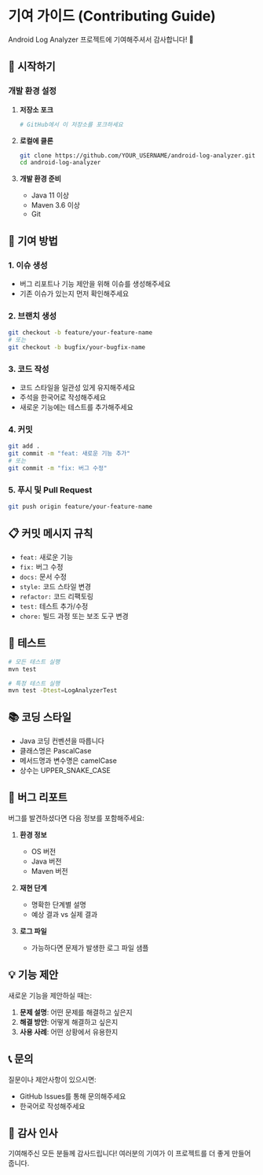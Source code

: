 # 기여 가이드 (Contributing Guide)

Android Log Analyzer 프로젝트에 기여해주셔서 감사합니다! 🎉

## 🚀 시작하기

### 개발 환경 설정

1. **저장소 포크**
   ```bash
   # GitHub에서 이 저장소를 포크하세요
   ```

2. **로컬에 클론**
   ```bash
   git clone https://github.com/YOUR_USERNAME/android-log-analyzer.git
   cd android-log-analyzer
   ```

3. **개발 환경 준비**
   - Java 11 이상
   - Maven 3.6 이상
   - Git

## 📝 기여 방법

### 1. 이슈 생성
- 버그 리포트나 기능 제안을 위해 이슈를 생성해주세요
- 기존 이슈가 있는지 먼저 확인해주세요

### 2. 브랜치 생성
```bash
git checkout -b feature/your-feature-name
# 또는
git checkout -b bugfix/your-bugfix-name
```

### 3. 코드 작성
- 코드 스타일을 일관성 있게 유지해주세요
- 주석을 한국어로 작성해주세요
- 새로운 기능에는 테스트를 추가해주세요

### 4. 커밋
```bash
git add .
git commit -m "feat: 새로운 기능 추가"
# 또는
git commit -m "fix: 버그 수정"
```

### 5. 푸시 및 Pull Request
```bash
git push origin feature/your-feature-name
```

## 📋 커밋 메시지 규칙

- `feat:` 새로운 기능
- `fix:` 버그 수정
- `docs:` 문서 수정
- `style:` 코드 스타일 변경
- `refactor:` 코드 리팩토링
- `test:` 테스트 추가/수정
- `chore:` 빌드 과정 또는 보조 도구 변경

## 🧪 테스트

```bash
# 모든 테스트 실행
mvn test

# 특정 테스트 실행
mvn test -Dtest=LogAnalyzerTest
```

## 📚 코딩 스타일

- Java 코딩 컨벤션을 따릅니다
- 클래스명은 PascalCase
- 메서드명과 변수명은 camelCase
- 상수는 UPPER_SNAKE_CASE

## 🐛 버그 리포트

버그를 발견하셨다면 다음 정보를 포함해주세요:

1. **환경 정보**
   - OS 버전
   - Java 버전
   - Maven 버전

2. **재현 단계**
   - 명확한 단계별 설명
   - 예상 결과 vs 실제 결과

3. **로그 파일**
   - 가능하다면 문제가 발생한 로그 파일 샘플

## 💡 기능 제안

새로운 기능을 제안하실 때는:

1. **문제 설명**: 어떤 문제를 해결하고 싶은지
2. **해결 방안**: 어떻게 해결하고 싶은지
3. **사용 사례**: 어떤 상황에서 유용한지

## 📞 문의

질문이나 제안사항이 있으시면:
- GitHub Issues를 통해 문의해주세요
- 한국어로 작성해주세요

## 🙏 감사 인사

기여해주신 모든 분들께 감사드립니다! 여러분의 기여가 이 프로젝트를 더 좋게 만들어줍니다.


